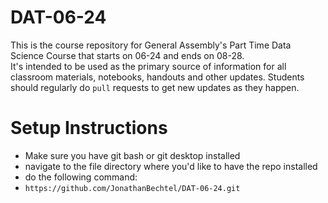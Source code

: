 # DAT-06-24
This is the course repository for General Assembly's Part Time Data Science Course that starts on 06-24 and ends on 08-28.  
It's intended to be used as the primary source of information for all classroom materials, notebooks, handouts and other updates.
Students should regularly do `pull` requests to get new updates as they happen.

# Setup Instructions
 * Make sure you have git bash or git desktop installed
 * navigate to the file directory where you'd like to have the repo installed
 * do the following command:
  * `https://github.com/JonathanBechtel/DAT-06-24.git`
